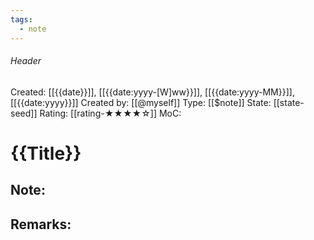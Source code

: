 ```yaml
---
tags:
  - note
---
```

###### Header
Created: [[{{date}}]], [[{{date:yyyy-[W]ww}}]], [[{{date:yyyy-MM}}]], [[{{date:yyyy}}]]
Created by: [[@myself]]
Type: [[$note]]
State: [[state-seed]]
Rating: [[rating-★★★★☆]]
MoC: 
# {{Title}}

## Note:



## Remarks: